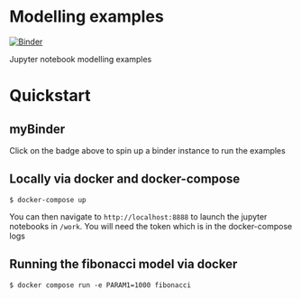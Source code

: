 # Modelling examples
[![Binder](https://mybinder.org/badge_logo.svg)](https://mybinder.org/v2/gh/jyucsiro/modelling-examples/HEAD)

Jupyter notebook modelling examples 

# Quickstart

## myBinder

Click on the badge above to spin up a binder instance to run the examples

## Locally via docker and docker-compose
```
$ docker-compose up 
```
You can then navigate to `http://localhost:8888` to launch the jupyter notebooks in `/work`.
You will need the token which is in the docker-compose logs


## Running the fibonacci model via docker

```
$ docker compose run -e PARAM1=1000 fibonacci
```

